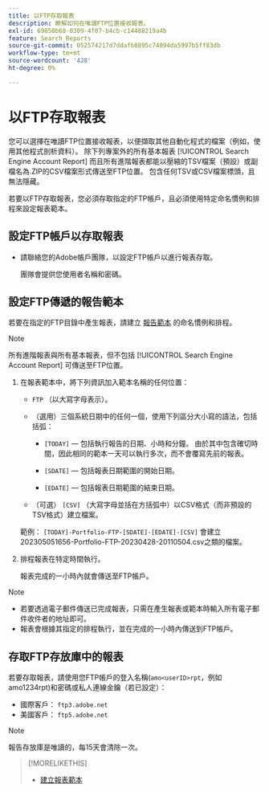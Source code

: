 ```yaml
---
title: 以FTP存取報表
description: 瞭解如何在唯讀FTP位置接收報表。
exl-id: 69850b68-0309-4f07-b4cb-c14488219a4b
feature: Search Reports
source-git-commit: 052574217d7ddafb8895c74094da5997b5ff83db
workflow-type: tm+mt
source-wordcount: '428'
ht-degree: 0%

---
```


# 以FTP存取報表

您可以選擇在唯讀FTP位置接收報表，以便擷取其他自動化程式的檔案（例如，使用其他程式剖析資料）。 除下列專案外的所有基本報表 [!UICONTROL Search Engine Account Report] 而且所有進階報表都能以壓縮的TSV檔案（預設）或副檔名為.ZIP的CSV檔案形式傳送至FTP位置。 包含任何TSV或CSV檔案標頭，且無法隱藏。

若要以FTP存取報表，您必須存取指定的FTP帳戶，且必須使用特定命名慣例和排程來設定報表範本。

## 設定FTP帳戶以存取報表

* 請聯絡您的Adobe帳戶團隊，以設定FTP帳戶以進行報表存取。

  團隊會提供您使用者名稱和密碼。

## 設定FTP傳遞的報告範本

若要在指定的FTP目錄中產生報表，請建立 [報告範本](templates/template-create.md) 的命名慣例和排程。

>[!NOTE]
>
>所有進階報表與所有基本報表，但不包括 [!UICONTROL Search Engine Account Report] 可傳送至FTP位置。

1. 在報表範本中，將下列資訊加入範本名稱的任何位置：

   * `FTP` （以大寫字母表示）。

   * （選用）三個系統日期中的任何一個，使用下列區分大小寫的語法，包括括弧：

      * `[TODAY]`  — 包括執行報告的日期、小時和分鐘。 由於其中包含確切時間，因此相同的範本一天可以執行多次，而不會覆寫先前的報表。

      * `[SDATE]`  — 包括報表日期範圍的開始日期。

      * `[EDATE]`  — 包括報表日期範圍的結束日期。

   * （可選） `[CSV]` （大寫字母並括在方括弧中）以CSV格式（而非預設的TSV格式）建立檔案。

   範例： `[TODAY]-Portfolio-FTP-[SDATE]-[EDATE]-[CSV]` 會建立202305051656-Portfolio-FTP-20230428-20110504.csv之類的檔案。

1. 排程報表在特定時間執行。

   報表完成的一小時內就會傳送至FTP帳戶。

>[!NOTE]
>
>* 若要透過電子郵件傳送已完成報表，只需在產生報表或範本時輸入所有電子郵件收件者的地址即可。
>* 報表會根據其指定的排程執行，並在完成的一小時內傳送到FTP帳戶。

## 存取FTP存放庫中的報表

若要存取報表，請使用您FTP帳戶的登入名稱(`amo<userID>rpt`，例如amo1234rpt)和密碼或私人連線金鑰（若已設定）：

* 國際客戶： `ftp3.adobe.net`
* 美國客戶： `ftp5.adobe.net`

>[!NOTE]
>
>報告存放庫是唯讀的，每15天會清除一次。


>[!MORELIKETHIS]
>
>* [建立報表範本](/help/search-social-commerce/reports/automation/templates/template-create.md)
